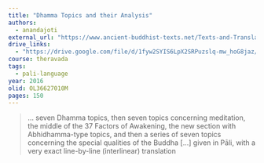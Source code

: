 ```yaml
---
title: "Dhamma Topics and their Analysis"
authors:
  - anandajoti
external_url: "https://www.ancient-buddhist-texts.net/Texts-and-Translations/Dhammatthavinicchaya/index.htm"
drive_links: 
  - "https://drive.google.com/file/d/1fyw2SYIS6LpX2SRPuzslq-mw_hoG8jaz/view?usp=drivesdk"
course: theravada
tags:
  - pali-language
year: 2016
olid: OL36627010M
pages: 150
---
```


> … seven Dhamma topics, then seven topics concerning meditation, the middle of the 37 Factors of Awakening, the new section with Abhidhamma-type topics, and then a series of seven topics concerning the special qualities of the Buddha [...] given in Pāli, with a very exact line-by-line (interlinear) translation
